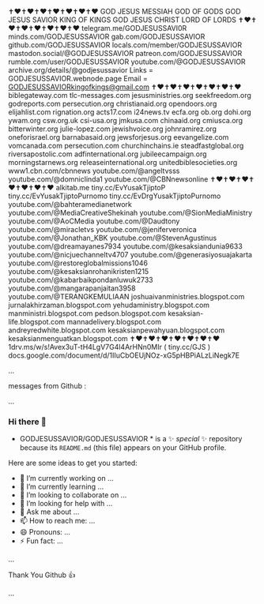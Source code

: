 ✝️❤️✝️❤️✝️❤️✝️❤️✝️❤️✝️❤️✝️❤️
GOD JESUS MESSIAH GOD OF GODS
GOD JESUS SAVIOR KING OF KINGS
GOD JESUS CHRIST LORD OF LORDS
✝️❤️✝️❤️✝️❤️✝️❤️✝️❤️✝️❤️✝️❤️
telegram.me/GODJESUSSAVI0R
minds.com/GODJESUSSAVIOR
gab.com/GODJESUSSAVIOR
github.com/GODJESUSSAVIOR
locals.com/member/GODJESUSSAVIOR
mastodon.social/@GODJESUSSAVIOR
patreon.com/GODJESUSSAVIOR
rumble.com/user/GODJESUSSAVIOR
youtube.com/@GODJESUSSAVIOR
archive.org/details/@godjesussavior
Links = GODJESUSSAVIOR.webnode.page
Email = GODJESUSSAVIORkingofkings@gmail.com
✝️❤️✝️❤️✝️❤️✝️❤️✝️❤️✝️❤️✝️❤️
biblegateway.com
tlc-messages.com
jesusministries.org
seekfreedom.org
godreports.com
persecution.org
christianaid.org
opendoors.org
elijahlist.com
rignation.org
acts17.com
i24news.tv
ecfa.org
ob.org
dohi.org
ywam.org
csw.org.uk
csi-usa.org
jmkusa.com
chinaaid.org
cmiusca.org
bitterwinter.org
julie-lopez.com
jewishvoice.org
johnramirez.org
oneforisrael.org
barnabasaid.org
jewsforjesus.org
eevangelize.com
vomcanada.com
persecution.com
churchinchains.ie
steadfastglobal.org
riversapostolic.com
adfinternational.org
jubileecampaign.org
morningstarnews.org
releaseinternational.org
unitedbiblesocieties.org
www1.cbn.com/cbnnews
youtube.com/@angeltvsss
youtube.com/@domniclinda1
youtube.com/@CBNnewsonline
✝️❤️✝️❤️✝️❤️✝️❤️✝️❤️✝️❤️✝️❤️
alkitab.me
tiny.cc/EvYusakTjiptoP
tiny.cc/EvYusakTjiptoPurnomo
tiny.cc/EvDrgYusakTjiptoPurnomo
youtube.com/@bahteramedianetwork
youtube.com/@MediaCreativeShekinah
youtube.com/@SionMediaMinistry
youtube.com/@AoCMedia
youtube.com/@Daudtony
youtube.com/@miracletvs
youtube.com/@jeniferveronica
youtube.com/@Jonathan_KBK
youtube.com/@StevenAgustinus
youtube.com/@dreamayanes7934
youtube.com/@kesaksiandunia9633
youtube.com/@nicjuechanneltv4707
youtube.com/@generasiyosuajakarta
youtube.com/@restoreglobalmissions1046
youtube.com/@kesaksianrohanikristen1215
youtube.com/@kabarbaikpondanluwuk2733
youtube.com/@mangarapanjaitan3958
youtube.com/@TERANGKEMULIAAN
joshuaivanministries.blogspot.com
jurnalakhirzaman.blogspot.com
yehudaministry.blogspot.com
manministri.blogspot.com
pedson.blogspot.com
kesaksian-life.blogspot.com
mannadelivery.blogspot.com
andreyredwhite.blogspot.com
kesaksianpewahyuan.blogspot.com
kesaksianmenguatkan.blogspot.com
✝️❤️✝️❤️✝️❤️✝️❤️✝️❤️✝️❤️✝️❤️
1drv.ms/w/s!Avex3uT-tH4LgV7G4l4ArHNn0MIr
( tiny.cc/GJS )
docs.google.com/document/d/1IIuCbOEUjNOz-xG5pHBPiALzLiNegk7E

...

messages from Github :

...

### Hi there 👋

* GODJESUSSAVIOR/GODJESUSSAVIOR * is a ✨ _special_ ✨ repository because its `README.md` (this file) appears on your GitHub profile.

Here are some ideas to get you started:

* 🔭 I’m currently working on ...
* 🌱 I’m currently learning ...
* 👯 I’m looking to collaborate on ...
* 🤔 I’m looking for help with ...
* 💬 Ask me about ...
* 📫 How to reach me: ...
* 😄 Pronouns: ...
* ⚡ Fun fact: ...

...

Thank You Github 👍

...
